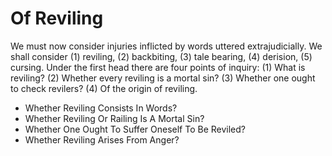 # Of Reviling

We must now consider injuries inflicted by words uttered extrajudicially. We shall consider (1) reviling, (2) backbiting, (3) tale bearing, (4) derision, (5) cursing.  Under the first head there are four points of inquiry:
(1) What is reviling?
(2) Whether every reviling is a mortal sin?
(3) Whether one ought to check revilers?
(4) Of the origin of reviling.

* Whether Reviling Consists In Words?
* Whether Reviling Or Railing Is A Mortal Sin?
* Whether One Ought To Suffer Oneself To Be Reviled?
* Whether Reviling Arises From Anger?